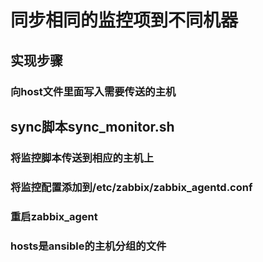# 同步相同的监控项到不同机器
## 实现步骤
### 向host文件里面写入需要传送的主机
## sync脚本sync_monitor.sh
### 将监控脚本传送到相应的主机上
### 将监控配置添加到/etc/zabbix/zabbix_agentd.conf
### 重启zabbix_agent
### hosts是ansible的主机分组的文件
